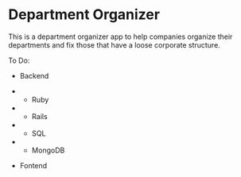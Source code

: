 # Department Organizer

This is a department organizer app to help companies organize their departments and fix those that have a loose corporate structure.

To Do:

* Backend
* * Ruby
* * Rails
* * SQL
* * MongoDB

* Fontend

